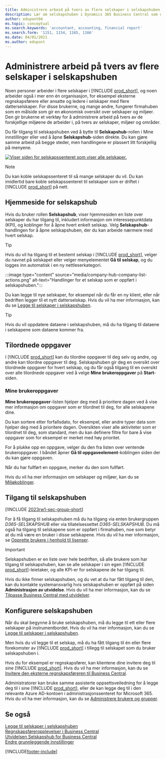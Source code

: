```yaml
---
title: Administrere arbeid på tvers av flere selskaper i selskapshuben
description: Lær om selskapshuben i Dynamics 365 Business Central som du bruker til å håndtere arbeidet i flere selskaper.
author: edupont04
ms.topic: conceptual
ms.search.keywords: 'accountant, accounting, financial report'
ms.search.form: '1151, 1154, 1165, 1166'
ms.date: 04/01/2021
ms.author: edupont
---
```


# Administrere arbeid på tvers av flere selskaper i selskapshuben

Noen personer arbeider i flere selskaper i [!INCLUDE [prod_short](includes/prod_short.md)], og noen arbeider også i mer enn én organisasjon, for eksempel eksterne regnskapsførere eller ansatte og ledere i selskaper med flere datterselskaper. For disse brukerne, og mange andre, fungerer firmahuben som en målside som gir en økonomisk oversikt over selskaper og miljøer. Den gir brukerne et verktøy for å administrere arbeid på tvers av de forskjellige miljøene de arbeider i, på tvers av selskaper, miljøer og områder.  

Du får tilgang til selskapshuben ved å bytte til **Selskapshub**-rollen i Mine innstillinger eller ved å åpne **Selskapshub**-siden direkte. Du kan gjøre samme arbeid på begge steder, men handlingene er plassert litt forskjellig på menyene.  

[![Viser siden for selskapssenteret som viser alle selskaper.](media/company-hub.png)](media/company-hub.png#lightbox)  

> [!NOTE]
> Du kan koble selskapssenteret til så mange selskaper du vil. Du kan imidlertid bare koble selskapssenteret til selskaper som er driftet i [!INCLUDE [prod_short](includes/prod_short.md)] på nett.

## Hjemmeside for selskapshub

Hvis du bruker rollen **Selskapshub**, viser hjemmesiden en liste over selskaper du har tilgang til, inkludert informasjon om interessepunktdata (KPI), og koblinger for å åpne hvert enkelt selskap. <!--You can customize the dashboard to show the data points that you want to see by adding or removing columns. For example, you might want to see taxes that are due, how many open sales documents each company has, or the number of purchase invoices that are due next week. You can configure the view to suit your needs. If you have added many companies, you can use filters to sort your view.--> Velg **Selskapshub**-handlingen for å åpne selskapshuben, der du kan arbeide nærmere med hvert selskap.  

> [!TIP]
> Hvis du vil ha tilgang til et bestemt selskap i [!INCLUDE [prod_short](includes/prod_short.md)], velger du navnet på selskapet eller velger menyelementet **Gå til selskap**, og du logges inn automatisk i en ny nettleserkategori.

:::image type="content" source="media/company-hub-company-list-actions.png" alt-text="Handlinger for et selskap som er oppført i selskapshuben.":::

Du kan legge til nye selskaper, for eksempel når du får en ny klient, eller når bedriften legger til et nytt datterselskap. Hvis du vil ha mer informasjon, kan du se [Legge til selskaper i selskapshuben](company-hub-add-company.md).  

> [!TIP]
> Hvis du vil oppdatere dataene i selskapshuben, må du ha tilgang til dataene i selskapene som dataene kommer fra.

<!--## Company details

In the **Company Hub** page, you can see more information about each company by choosing the name of the company that you want to learn more about. This opens the **Company Details** pane, where you can see additional information, such as the following:  

* Cash account balances  
* Cash flow forecast  
* Overdue purchase invoices  
* Overdue sales invoices  

> [!TIP]
> You can launch predefined Excel workbooks from the **Reports** tab in the ribbon. These Excel workbooks are designed as ready-to-print key financial statements and reports, but you can also modify them to fit your needs. For more information, see [Analyzing Financial Statements in Microsoft Excel](finance-analyze-excel.md).  

Otherwise, close the details pane and continue to the next company.  -->

## Tilordnede oppgaver

I [!INCLUDE [prod_short](includes/prod_short.md)] kan du tilordne oppgaver til deg selv og andre, og andre kan tilordne oppgaver til deg. Selskapshuben gir deg en oversikt over tilordnede oppgaver for hvert selskap, og du får også tilgang til en oversikt over alle tilordnede oppgaver ved å velge **Mine brukeroppgaver** på **Start**-siden.  

<!--In the client company, you also have cues that call out tasks assigned to you in this particular client.  -->

### Mine brukeroppgaver

**Mine brukeroppgaver**-listen hjelper deg med å prioritere dagen ved å vise mer informasjon om oppgaver som er tilordnet til deg, for alle selskapene dine.  

Du kan sortere etter forfallsdato, for eksempel, eller andre typer data som hjelper deg med å prioritere dagen. Oversikten viser alle aktiviteter som er tilordnet til deg, som standard, men du kan definere filtre for bare å vise oppgaver som for eksempel er merket med høy prioritet.  

For å plukke opp en oppgave, velger du den fra listen over ventende brukeroppgaver. I båndet åpner **Gå til oppgaveelement**-koblingen siden der du kan gjøre oppgaven.  

Når du har fullført en oppgave, merker du den som fullført.  

Hvis du vil ha mer informasjon om selskaper og miljøer, kan du se [Miljøkoblinger](company-hub-add-company.md#environment-links).  

## Tilgang til selskapshuben

[!INCLUDE [2023rw1-sec-group-short](includes/2023rw1-sec-group-short.md)]

For å få tilgang til selskapshuben må du ha tilgang via enten brukergruppen *D365-SELSKAPSHUB* eller via tillatelsessettet *D365-SELSKAPSHUB*. Du må også ha tilgang til selskapene som er oppført i firmahuben, noe som betyr at du må være en bruker i disse selskapene. Hvis du vil ha mer informasjon, se [Opprette brukere i henhold til lisenser](ui-how-users-permissions.md).  

> [!IMPORTANT]
> Selskapshuben er en liste over hele bedriften, så alle brukere som har tilgang til selskapshuben, kan se alle selskaper i sin egen [!INCLUDE [prod_short](includes/prod_short.md)]-leietaker, og alle KPI-er for selskapene de har tilgang til.

Hvis du ikke finner selskapshuben, og du vet at du har fått tilgang til den, kan du kontakte systemansvarlig hvis selskapshuben er oppført på siden **Administrasjon av utvidelse**. Hvis du vil ha mer informasjon, kan du se [Tilpasse Business Central med utvidelser](ui-extensions.md).  

## Konfigurere selskapshuben

Når du skal begynne å bruke selskapshuben, må du legge til ett eller flere selskaper på instrumentbordet. Hvis du vil ha mer informasjon, kan du se [Legge til selskaper i selskapshuben](company-hub-add-company.md).  

Men hvis du vil legge til et selskap, må du ha fått tilgang til én eller flere forekomster av [!INCLUDE [prod_short](includes/prod_short.md)] i tillegg til selskapet som du bruker selskapshuben i.  

Hvis du for eksempel er regnskapsfører, kan klientene dine invitere deg til sine [!INCLUDE [prod_short](includes/prod_short.md)]. Hvis du vil ha mer informasjon, kan du se [Invitere den eksterne regnskapsføreren til Business Central](finance-accounting.md#inviteaccountant).  

Administratorer kan bruke samme assisterte oppsettsveiledning for å legge deg til i sine [!INCLUDE [prod_short](includes/prod_short.md)], eller de kan legge deg til i den relevante Azure AD-kontoen i administrasjonssenteret for Microsoft 365. Hvis du vil ha mer informasjon, kan du se [Administrere brukere og grupper](/microsoft-365/admin/add-users/?view=o365-worldwide&preserve-view=true).  

## Se også

[Legge til selskaper i selskapshuben](company-hub-add-company.md)  
[Regnskapsføreropplevelser i Business Central](finance-accounting.md)  
[Utvidelsen Selskapshub for Business Central](ui-extensions-company-hub.md)  
[Endre grunnleggende innstillinger](ui-change-basic-settings.md)  


[!INCLUDE[footer-include](includes/footer-banner.md)]